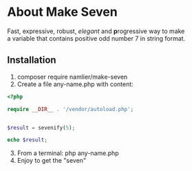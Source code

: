 # About Make Seven
Fast, expressive, robust, <i>elegant</i> and <b>p</b>rogressive way to make<br/>
 a variable that contains positive odd number 7 in string format.
## Installation
1. composer require namlier/make-seven
2. Create a file any-name.php with content:
```PHP
<?php

require __DIR__ . '/vendor/autoload.php';


$result = sevenify(5);

echo $result;
```
3. From a terminal: php any-name.php
4. Enjoy to get the "seven"

